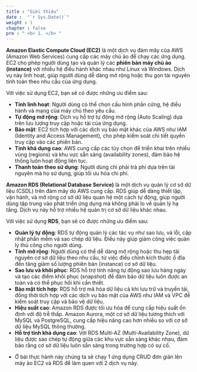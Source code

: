 ```yaml
---
title : "Giới thiệu"
date :  "`r Sys.Date()`" 
weight : 1 
chapter : false
pre : " <b> 1. </b> "
---
```

**Amazon Elastic Compute Cloud (EC2)** là một dịch vụ đám mây của AWS (Amazon Web Services) cung cấp các máy chủ ảo để chạy các ứng dụng. EC2 cho phép người dùng tạo và quản lý các **phiên bản máy chủ ảo (instance)** với nhiều hệ điều hành khác nhau như Linux và Windows. Dịch vụ này linh hoạt, giúp người dùng dễ dàng mở rộng hoặc thu gọn tài nguyên tính toán theo nhu cầu của ứng dụng.

Với việc sử dụng EC2, bạn sẽ có được những ưu điểm sau:

- **Tính linh hoạt**: Người dùng có thể chọn cấu hình phần cứng, hệ điều hành và mạng của máy chủ theo yêu cầu.
- **Tự động mở rộng**: Dịch vụ hỗ trợ tự động mở rộng (Auto Scaling) dựa trên lưu lượng truy cập hoặc tải của ứng dụng.
- **Bảo mật**: EC2 tích hợp với các dịch vụ bảo mật khác của AWS như IAM (Identity and Access Management), cho phép kiểm soát chi tiết quyền truy cập vào các phiên bản.
- **Tính khả dụng cao**: AWS cung cấp các tùy chọn để triển khai trên nhiều vùng (regions) và khu vực sẵn sàng (availability zones), đảm bảo hệ thống luôn hoạt động liên tục.
- **Thanh toán theo sử dụng**: Người dùng chỉ phải trả phí dựa trên tài nguyên mà họ sử dụng, giúp tối ưu hóa chi phí.


**Amazon RDS (Relational Database Service)** là một dịch vụ quản lý cơ sở dữ liệu (CSDL) trên đám mây do AWS cung cấp. RDS giúp dễ dàng thiết lập, vận hành, và mở rộng cơ sở dữ liệu quan hệ một cách tự động, giúp người dùng tập trung vào phát triển ứng dụng mà không phải lo về quản lý hạ tầng. Dịch vụ này hỗ trợ nhiều hệ quản trị cơ sở dữ liệu khác nhau.

Với việc sử dụng **RDS**, bạn sẽ có được những ưu điểm sau:

- **Quản lý tự động**: RDS tự động quản lý các tác vụ như sao lưu, vá lỗi, cập nhật phần mềm và sao chép dữ liệu. Điều này giúp giảm công việc quản lý thủ công cho người dùng.
- **Tính mở rộng**: Người dùng có thể dễ dàng mở rộng hoặc thu hẹp tài nguyên cơ sở dữ liệu theo nhu cầu, từ việc điều chỉnh kích thước ổ đĩa đến tăng giảm số lượng phiên bản (instance) cơ sở dữ liệu.
- **Sao lưu và khôi phục**: RDS hỗ trợ tính năng tự động sao lưu hàng ngày và tạo các điểm khôi phục (snapshot) để đảm bảo dữ liệu luôn được an toàn và có thể phục hồi khi cần thiết.
- **Bảo mật tích hợp**: RDS hỗ trợ mã hóa dữ liệu cả khi lưu trữ và truyền tải, đồng thời tích hợp với các dịch vụ bảo mật của AWS như IAM và VPC để kiểm soát truy cập và bảo vệ dữ liệu.
- **Hiệu suất cao**: Amazon RDS được tối ưu hóa để cung cấp hiệu suất ổn định với độ trễ thấp. Amazon Aurora, một cơ sở dữ liệu tương thích với MySQL và PostgreSQL, cung cấp hiệu năng cao hơn nhiều so với cơ sở dữ liệu MySQL thông thường.
- **Hỗ trợ tính khả dụng cao**: Với RDS Multi-AZ (Multi-Availability Zone), dữ liệu được sao chép tự động giữa các khu vực sẵn sàng khác nhau, đảm bảo rằng cơ sở dữ liệu luôn sẵn sàng trong trường hợp có sự cố.

+ Ở bài thực hành này chúng ta sẽ chạy 1 ứng dụng CRUD đơn giản lên máy ảo EC2 và RDS để làm quen với 2 dịch vụ này.
